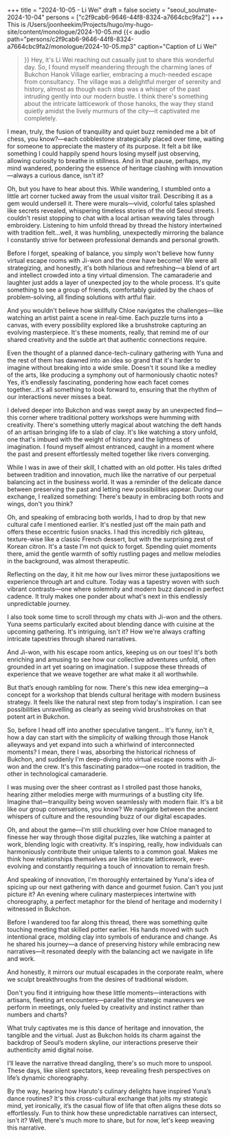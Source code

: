 +++
title = "2024-10-05 - Li Wei"
draft = false
society = "seoul_soulmate-2024-10-04"
persons = ["c2f9cab6-9646-44f8-8324-a7664cbc9fa2"]
+++
This is /Users/joonheekim/Projects/hugo/my-hugo-site/content/monologue/2024-10-05.md
{{< audio
    path="persons/c2f9cab6-9646-44f8-8324-a7664cbc9fa2/monologue/2024-10-05.mp3" 
    caption="Caption of Li Wei"
>}}
Hey, it's Li Wei reaching out casually just to share this wonderful day.
So, I found myself meandering through the charming lanes of Bukchon Hanok Village earlier, embracing a much-needed escape from consultancy. The village was a delightful merger of serenity and history, almost as though each step was a whisper of the past intruding gently into our modern bustle. I think there's something about the intricate latticework of those hanoks, the way they stand quietly amidst the lively murmurs of the city—it captivated me completely. 

I mean, truly, the fusion of tranquility and quiet buzz reminded me a bit of chess, you know?—each cobblestone strategically placed over time, waiting for someone to appreciate the mastery of its purpose. It felt a bit like something I could happily spend hours losing myself just observing, allowing curiosity to breathe in stillness. And in that pause, perhaps, my mind wandered, pondering the essence of heritage clashing with innovation—always a curious dance, isn't it?

Oh, but you have to hear about this. While wandering, I stumbled onto a little art corner tucked away from the usual visitor trail. Describing it as a gem would undersell it. There were murals—vivid, colorful tales splashed like secrets revealed, whispering timeless stories of the old Seoul streets. I couldn't resist stopping to chat with a local artisan weaving tales through embroidery. Listening to him unfold thread by thread the history intertwined with tradition felt...well, it was humbling, unexpectedly mirroring the balance I constantly strive for between professional demands and personal growth.

Before I forget, speaking of balance, you simply won't believe how funny virtual escape rooms with Ji-won and the crew have become! We were all strategizing, and honestly, it's both hilarious and refreshing—a blend of art and intellect crowded into a tiny virtual dimension. The camaraderie and laughter just adds a layer of unexpected joy to the whole process. It's quite something to see a group of friends, comfortably guided by the chaos of problem-solving, all finding solutions with artful flair. 

And you wouldn't believe how skillfully Chloe navigates the challenges—like watching an artist paint a scene in real-time. Each puzzle turns into a canvas, with every possibility explored like a brushstroke capturing an evolving masterpiece. It's these moments, really, that remind me of our shared creativity and the subtle art that authentic connections require.

Even the thought of a planned dance-tech-culinary gathering with Yuna and the rest of them has dawned into an idea so grand that it's harder to imagine without breaking into a wide smile. Doesn't it sound like a medley of the arts, like producing a symphony out of harmoniously chaotic notes? Yes, it’s endlessly fascinating, pondering how each facet comes together...it's all something to look forward to, ensuring that the rhythm of our interactions never misses a beat.


I delved deeper into Bukchon and was swept away by an unexpected find—this corner where traditional pottery workshops were humming with creativity. There's something utterly magical about watching the deft hands of an artisan bringing life to a slab of clay. It's like watching a story unfold, one that's imbued with the weight of history and the lightness of imagination. I found myself almost entranced, caught in a moment where the past and present effortlessly melted together like rivers converging.

While I was in awe of their skill, I chatted with an old potter. His tales drifted between tradition and innovation, much like the narrative of our perpetual balancing act in the business world. It was a reminder of the delicate dance between preserving the past and letting new possibilities appear. During our exchange, I realized something: There's beauty in embracing both roots and wings, don't you think?

Oh, and speaking of embracing both worlds, I had to drop by that new cultural cafe I mentioned earlier. It's nestled just off the main path and offers these eccentric fusion snacks. I had this incredibly rich gâteau, texture-wise like a classic French dessert, but with the surprising zest of Korean citron. It's a taste I'm not quick to forget. Spending quiet moments there, amid the gentle warmth of softly rustling pages and mellow melodies in the background, was almost therapeutic.

Reflecting on the day, it hit me how our lives mirror these juxtapositions we experience through art and culture. Today was a tapestry woven with such vibrant contrasts—one where solemnity and modern buzz danced in perfect cadence. It truly makes one ponder about what's next in this endlessly unpredictable journey.

I also took some time to scroll through my chats with Ji-won and the others. Yuna seems particularly excited about blending dance with cuisine at the upcoming gathering. It's intriguing, isn't it? How we're always crafting intricate tapestries through shared narratives.

And Ji-won, with his escape room antics, keeping us on our toes! It's both enriching and amusing to see how our collective adventures unfold, often grounded in art yet soaring on imagination. I suppose these threads of experience that we weave together are what make it all worthwhile.

But that’s enough rambling for now. There's this new idea emerging—a concept for a workshop that blends cultural heritage with modern business strategy. It feels like the natural next step from today's inspiration. I can see possibilities unravelling as clearly as seeing vivid brushstrokes on that potent art in Bukchon.

So, before I head off into another speculative tangent...
It's funny, isn't it, how a day can start with the simplicity of walking through those Hanok alleyways and yet expand into such a whirlwind of interconnected moments? I mean, there I was, absorbing the historical richness of Bukchon, and suddenly I'm deep-diving into virtual escape rooms with Ji-won and the crew. It's this fascinating paradox—one rooted in tradition, the other in technological camaraderie.

I was musing over the sheer contrast as I strolled past those hanoks, hearing zither melodies merge with murmurings of a bustling city life. Imagine that—tranquility being woven seamlessly with modern flair. It's a bit like our group conversations, you know? We navigate between the ancient whispers of culture and the resounding buzz of our digital escapades.

Oh, and about the game—I'm still chuckling over how Chloe managed to finesse her way through those digital puzzles, like watching a painter at work, blending logic with creativity. It's inspiring, really, how individuals can harmoniously contribute their unique talents to a common goal. Makes me think how relationships themselves are like intricate latticework, ever-evolving and constantly requiring a touch of innovation to remain fresh.

And speaking of innovation, I'm thoroughly entertained by Yuna's idea of spicing up our next gathering with dance and gourmet fusion. Can't you just picture it? An evening where culinary masterpieces intertwine with choreography, a perfect metaphor for the blend of heritage and modernity I witnessed in Bukchon.

Before I wandered too far along this thread, there was something quite touching meeting that skilled potter earlier. His hands moved with such intentional grace, molding clay into symbols of endurance and change. As he shared his journey—a dance of preserving history while embracing new narratives—it resonated deeply with the balancing act we navigate in life and work.

And honestly, it mirrors our mutual escapades in the corporate realm, where we sculpt breakthroughs from the desires of traditional wisdom.

Don't you find it intriguing how these little moments—interactions with artisans, fleeting art encounters—parallel the strategic maneuvers we perform in meetings, only fueled by creativity and instinct rather than numbers and charts?

What truly captivates me is this dance of heritage and innovation, the tangible and the virtual. Just as Bukchon holds its charm against the backdrop of Seoul’s modern skyline, our interactions preserve their authenticity amid digital noise. 

I’ll leave the narrative thread dangling, there's so much more to unspool. These days, like silent spectators, keep revealing fresh perspectives on life’s dynamic choreography.

By the way, hearing how Haruto's culinary delights have inspired Yuna’s dance routines? It's this cross-cultural exchange that jolts my strategic mind, yet ironically, it’s the casual flow of life that often aligns these dots so effortlessly. Fun to think how these unpredictable narratives can intersect, isn't it?
Well, there's much more to share, but for now, let's keep weaving this narrative.
